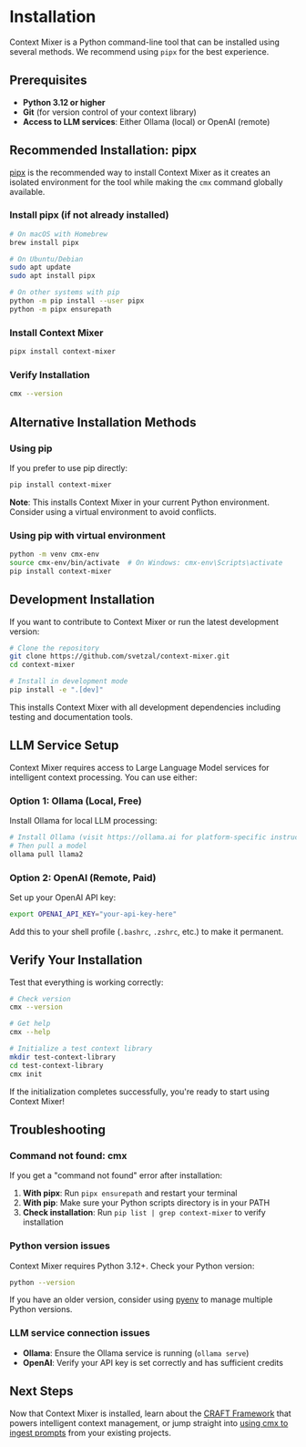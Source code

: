 # Installation

Context Mixer is a Python command-line tool that can be installed using several methods. We recommend using `pipx` for the best experience.

## Prerequisites

- **Python 3.12 or higher**
- **Git** (for version control of your context library)
- **Access to LLM services**: Either Ollama (local) or OpenAI (remote)

## Recommended Installation: pipx

[pipx](https://pypa.github.io/pipx/) is the recommended way to install Context Mixer as it creates an isolated environment for the tool while making the `cmx` command globally available.

### Install pipx (if not already installed)

```bash
# On macOS with Homebrew
brew install pipx

# On Ubuntu/Debian
sudo apt update
sudo apt install pipx

# On other systems with pip
python -m pip install --user pipx
python -m pipx ensurepath
```

### Install Context Mixer

```bash
pipx install context-mixer
```

### Verify Installation

```bash
cmx --version
```

## Alternative Installation Methods

### Using pip

If you prefer to use pip directly:

```bash
pip install context-mixer
```

**Note**: This installs Context Mixer in your current Python environment. Consider using a virtual environment to avoid conflicts.

### Using pip with virtual environment

```bash
python -m venv cmx-env
source cmx-env/bin/activate  # On Windows: cmx-env\Scripts\activate
pip install context-mixer
```

## Development Installation

If you want to contribute to Context Mixer or run the latest development version:

```bash
# Clone the repository
git clone https://github.com/svetzal/context-mixer.git
cd context-mixer

# Install in development mode
pip install -e ".[dev]"
```

This installs Context Mixer with all development dependencies including testing and documentation tools.

## LLM Service Setup

Context Mixer requires access to Large Language Model services for intelligent context processing. You can use either:

### Option 1: Ollama (Local, Free)

Install Ollama for local LLM processing:

```bash
# Install Ollama (visit https://ollama.ai for platform-specific instructions)
# Then pull a model
ollama pull llama2
```

### Option 2: OpenAI (Remote, Paid)

Set up your OpenAI API key:

```bash
export OPENAI_API_KEY="your-api-key-here"
```

Add this to your shell profile (`.bashrc`, `.zshrc`, etc.) to make it permanent.

## Verify Your Installation

Test that everything is working correctly:

```bash
# Check version
cmx --version

# Get help
cmx --help

# Initialize a test context library
mkdir test-context-library
cd test-context-library
cmx init
```

If the initialization completes successfully, you're ready to start using Context Mixer!

## Troubleshooting

### Command not found: cmx

If you get a "command not found" error after installation:

1. **With pipx**: Run `pipx ensurepath` and restart your terminal
2. **With pip**: Make sure your Python scripts directory is in your PATH
3. **Check installation**: Run `pip list | grep context-mixer` to verify installation

### Python version issues

Context Mixer requires Python 3.12+. Check your Python version:

```bash
python --version
```

If you have an older version, consider using [pyenv](https://github.com/pyenv/pyenv) to manage multiple Python versions.

### LLM service connection issues

- **Ollama**: Ensure the Ollama service is running (`ollama serve`)
- **OpenAI**: Verify your API key is set correctly and has sufficient credits

## Next Steps

Now that Context Mixer is installed, learn about the [CRAFT Framework](craft-overview.md) that powers intelligent context management, or jump straight into [using cmx to ingest prompts](ingesting-prompts.md) from your existing projects.